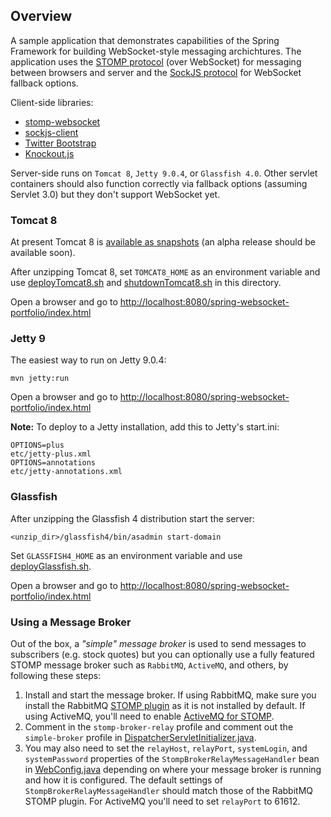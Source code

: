 
## Overview

A sample application that demonstrates capabilities of the Spring Framework for building WebSocket-style messaging archichtures. The application uses the [STOMP protocol](http://stomp.github.io/) (over WebSocket) for messaging between browsers and server and the [SockJS protocol](https://github.com/sockjs/sockjs-protocol) for WebSocket fallback options.

Client-side libraries:
* [stomp-websocket](https://github.com/jmesnil/stomp-websocket/)
* [sockjs-client](https://github.com/sockjs/sockjs-client)
* [Twitter Bootstrap](http://twitter.github.io/bootstrap/)
* [Knockout.js](http://knockoutjs.com/)

Server-side runs on `Tomcat 8`, `Jetty 9.0.4`, or `Glassfish 4.0`. Other servlet containers should also function correctly via fallback options (assuming Servlet 3.0) but they don't support WebSocket yet.

### Tomcat 8

At present Tomcat 8 is [available as snapshots](https://repository.apache.org/content/repositories/snapshots/org/apache/tomcat/tomcat/8.0-SNAPSHOT/) (an alpha release should be available soon).

After unzipping Tomcat 8, set `TOMCAT8_HOME` as an environment variable and use [deployTomcat8.sh](https://github.com/rstoyanchev/spring-websocket-portfolio/blob/master/deployTomcat8.sh) and [shutdownTomcat8.sh](https://github.com/rstoyanchev/spring-websocket-portfolio/blob/master/shutdownTomcat8.sh) in this directory.

Open a browser and go to [http://localhost:8080/spring-websocket-portfolio/index.html](localhost:8080/spring-websocket-portfolio/index.html)

### Jetty 9

The easiest way to run on Jetty 9.0.4:

    mvn jetty:run

Open a browser and go to [http://localhost:8080/spring-websocket-portfolio/index.html](localhost:8080/spring-websocket-portfolio/index.html)

**Note:** To deploy to a Jetty installation, add this to Jetty's start.ini:

    OPTIONS=plus
    etc/jetty-plus.xml
    OPTIONS=annotations
    etc/jetty-annotations.xml

### Glassfish

After unzipping the Glassfish 4 distribution start the server:

    <unzip_dir>/glassfish4/bin/asadmin start-domain

Set `GLASSFISH4_HOME` as an environment variable and use [deployGlassfish.sh](https://github.com/rstoyanchev/spring-websocket-portfolio/blob/master/deployGlassfish.sh).

Open a browser and go to [http://localhost:8080/spring-websocket-portfolio/index.html](localhost:8080/spring-websocket-portfolio/index.html)

### Using a Message Broker

Out of the box, a _"simple" message broker_ is used to send messages to subscribers (e.g. stock quotes) but you can optionally use a fully featured STOMP message broker such as `RabbitMQ`, `ActiveMQ`, and others, by following these steps:

1.   Install and start the message broker. If using RabbitMQ, make sure you install the RabbitMQ [STOMP plugin](http://www.rabbitmq.com/stomp.html) as it is not installed by default. If using ActiveMQ, you'll need to enable [ActiveMQ for STOMP](http://activemq.apache.org/stomp.html).
2.   Comment in the `stomp-broker-relay` profile and comment out the `simple-broker` profile in [DispatcherServletInitializer.java](https://github.com/rstoyanchev/spring-websocket-portfolio/blob/master/src/main/java/org/springframework/samples/portfolio/config/DispatcherServletInitializer.java#L50).
3.   You may also need to set the `relayHost`, `relayPort`, `systemLogin`, and `systemPassword` properties of the `StompBrokerRelayMessageHandler` bean in [WebConfig.java](https://github.com/rstoyanchev/spring-websocket-portfolio/blob/master/src/main/java/org/springframework/samples/portfolio/config/WebConfig.java) depending on where your message broker is running and how it is configured. The default settings of `StompBrokerRelayMessageHandler` should match those of the RabbitMQ STOMP plugin. For ActiveMQ you'll need to set `relayPort` to 61612.

